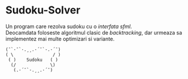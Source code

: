 # Sudoku-Solver
Un program care rezolva sudoku cu o *interfata sfml*.  
Deocamdata foloseste algoritmul clasic de *backtracking*, dar urmeaza sa implementez mai multe optimizari si variante.  
```
(¯`·¯`·.¸¸.·´¯`·.·´¯)
( \               / )
 ( )    Sudoku   ( )
  (/             \)
   (.·´¯`·.¸¸.·´¯)
```


